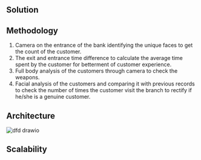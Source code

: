 
## Solution

## Methodology
  1) Camera on the entrance of the bank identifying the unique faces to get the count of the customer.
  2) The exit and entrance time difference to calculate the average time spent by the customer for betterment of customer experience.
  3) Full body analysis of the customers through camera to check the weapons.
  4) Facial analysis of the customers and comparing it with previous records to check the number of times the customer visit the branch to rectify if he/she is a genuine customer.
## Architecture
  
![dfd drawio](https://user-images.githubusercontent.com/20948883/191318328-8c0d452d-5271-4f6e-85cf-6a694c9e0520.svg)

## Scalability
